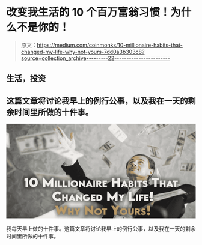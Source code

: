 # 改变我生活的 10 个百万富翁习惯！为什么不是你的！

> 原文：<https://medium.com/coinmonks/10-millionaire-habits-that-changed-my-life-why-not-yours-7dd0a3b303c8?source=collection_archive---------22----------------------->

## 生活，投资

## 这篇文章将讨论我早上的例行公事，以及我在一天的剩余时间里所做的十件事。

![](img/6e79991d71af52e6ab6b8b22f98fcfb8.png)

我每天早上做的十件事。这篇文章将讨论我早上的例行公事，以及我在一天的剩余时间里所做的十件事。